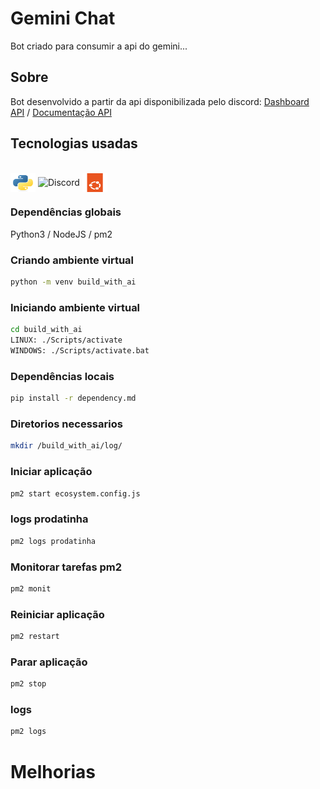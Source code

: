 # Gemini Chat
 Bot criado para consumir a api do gemini...
 
## Sobre

 Bot desenvolvido a partir da api disponibilizada pelo discord:
 [Dashboard API](https://discord.com/developers/applications) / [Documentação API](https://discord.com/developers/docs/intro)
 
## Tecnologias usadas

<div style="display: inline_block"><br>
  <img align="center" alt="Gemini-Chat-Python" height="30" width="40" src="https://raw.githubusercontent.com/devicons/devicon/master/icons/python/python-original.svg">
  <img align="center" alt="Discord" height="30" width="40" src="https://www.svgrepo.com/show/452188/discord.svg">
  <img align="center" alt="Gemini-Chat-Python" height="30" width="40" src="https://github.com/devicons/devicon/blob/master/icons/ubuntu/ubuntu-plain.svg">
</div>

### Dependências globais
Python3 / NodeJS / pm2

### Criando ambiente virtual

```bash
python -m venv build_with_ai
```
### Iniciando ambiente virtual

```bash
cd build_with_ai
LINUX: ./Scripts/activate
WINDOWS: ./Scripts/activate.bat
```

### Dependências locais

```bash
pip install -r dependency.md
```

### Diretorios necessarios

```bash
mkdir /build_with_ai/log/
```

### Iniciar aplicação

```bash
pm2 start ecosystem.config.js
```

### logs prodatinha

```bash
pm2 logs prodatinha
```

### Monitorar tarefas pm2

```bash
pm2 monit
```

### Reiniciar aplicação

```bash
pm2 restart 
```

### Parar aplicação

```bash
pm2 stop
```

### logs

```bash
pm2 logs 
```

# Melhorias

